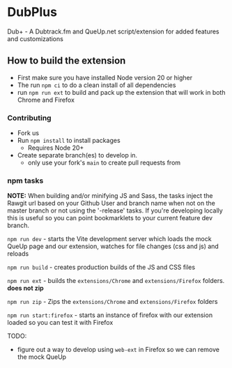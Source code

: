 # DubPlus
Dub+ - A Dubtrack.fm and QueUp.net script/extension for added features and customizations

## How to build the extension
- First make sure you have installed Node version 20 or higher
- The run `npm ci` to do a clean install of all dependencies
- run `npm run ext` to build and pack up the extension that will work in both Chrome and Firefox


### Contributing

- Fork us    
- Run `npm install` to install packages    
  - Requires Node 20+
- Create separate branch(es) to develop in.
  - only use your fork's `main` to create pull requests from 

### npm tasks

**NOTE:**
When building and/or minifying JS and Sass, the tasks inject the Rawgit url based on your Github User and branch name when not on the master branch or not using the '-release' tasks. If you're developing locally this is useful so you can point bookmarklets to your current feature dev branch.

`npm run dev` - starts the Vite development server which loads the mock QueUp page and our extension, watches for file changes (css and js) and reloads

`npm run build` - creates production builds of the JS and CSS files

`npm run ext` - builds the `extensions/Chrome` and `extensions/Firefox` folders.  **does not zip**

`npm run zip` - Zips the `extensions/Chrome` and `extensions/Firefox` folders

`npm run start:firefox` - starts an instance of firefox with our extension loaded so you can test it with Firefox

TODO:
- figure out a way to develop using `web-ext` in Firefox so we can remove the mock QueUp